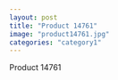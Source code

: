 ```yaml
---
layout: post
title: "Product 14761"
image: "product14761.jpg"
categories: "category1"
---
```

Product 14761
